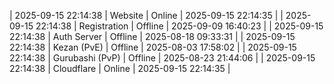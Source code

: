 | 2025-09-15 22:14:38 | Website | Online | 2025-09-15 22:14:35 |
| 2025-09-15 22:14:38 | Registration | Offline | 2025-09-09 16:40:23 |
| 2025-09-15 22:14:38 | Auth Server | Offline | 2025-08-18 09:33:31 |
| 2025-09-15 22:14:38 | Kezan (PvE) | Offline | 2025-08-03 17:58:02 |
| 2025-09-15 22:14:38 | Gurubashi (PvP) | Offline | 2025-08-23 21:44:06 |
| 2025-09-15 22:14:38 | Cloudflare | Online | 2025-09-15 22:14:35 |
